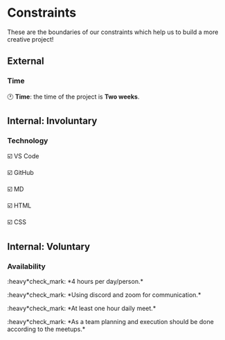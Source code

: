 # Constraints

These are the boundaries of our constraints which help us to build a more
creative project!

## External

### Time

:clock1: **Time**: the time of the project is **Two weeks**.

<!--
  constraints coming from the outside that your team has no control over. these may include:
  - project deadlines
  - UI design or color schemes
  - technologies (sometimes a client will tell you what to use)
-->

## Internal: Involuntary

### Technology

:ballot_box_with_check: VS Code

:ballot_box_with_check: GitHub

:ballot_box_with_check: MD

:ballot_box_with_check: HTML

:ballot_box_with_check: CSS

<!--
  constraints that come from within your team, and you have no control over. they may include:
  - each of your individual skill levels
  - amount of time available to work on the project
-->

## Internal: Voluntary

### Availability

:heavy*check_mark: *4 hours per day/person.\*

:heavy*check_mark: *Using discord and zoom for communication.\*

:heavy*check_mark: *At least one hour daily meet.\*

:heavy*check_mark: *As a team planning and execution should be done according to
the meetups.\*

<!--
  constraints that your team decided on to help scope the project. they may include:
  - coding style & conventions
  - agree on a code review checklist for the project repository
  - the number of hours you want to spend working
  - only using the colors black and white
-->
